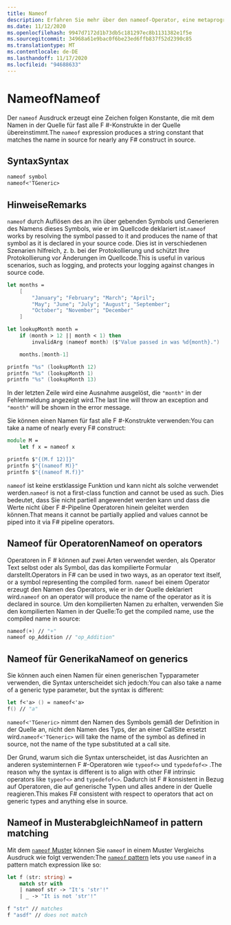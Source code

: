 ```yaml
---
title: Nameof
description: Erfahren Sie mehr über den nameof-Operator, eine metaprogrammierfunktion, die es Ihnen ermöglicht, den Namen eines beliebigen Symbols in Ihrem Quellcode zu entwickeln.
ms.date: 11/12/2020
ms.openlocfilehash: 9947d7172d1b73db5c181297ec8b1131382e1f5e
ms.sourcegitcommit: 34968a61e9bac0f6be23ed6ffb837f52d2390c85
ms.translationtype: MT
ms.contentlocale: de-DE
ms.lasthandoff: 11/17/2020
ms.locfileid: "94688633"
---
```

# <a name="nameof"></a><span data-ttu-id="41a99-103">Nameof</span><span class="sxs-lookup"><span data-stu-id="41a99-103">Nameof</span></span>

<span data-ttu-id="41a99-104">Der `nameof` Ausdruck erzeugt eine Zeichen folgen Konstante, die mit dem Namen in der Quelle für fast alle F #-Konstrukte in der Quelle übereinstimmt.</span><span class="sxs-lookup"><span data-stu-id="41a99-104">The `nameof` expression produces a string constant that matches the name in source for nearly any F# construct in source.</span></span>

## <a name="syntax"></a><span data-ttu-id="41a99-105">Syntax</span><span class="sxs-lookup"><span data-stu-id="41a99-105">Syntax</span></span>

```fsharp
nameof symbol
nameof<'TGeneric>
```

## <a name="remarks"></a><span data-ttu-id="41a99-106">Hinweise</span><span class="sxs-lookup"><span data-stu-id="41a99-106">Remarks</span></span>

<span data-ttu-id="41a99-107">`nameof` durch Auflösen des an ihn über gebenden Symbols und Generieren des Namens dieses Symbols, wie er im Quellcode deklariert ist.</span><span class="sxs-lookup"><span data-stu-id="41a99-107">`nameof` works by resolving the symbol passed to it and produces the name of that symbol as it is declared in your source code.</span></span> <span data-ttu-id="41a99-108">Dies ist in verschiedenen Szenarien hilfreich, z. b. bei der Protokollierung und schützt Ihre Protokollierung vor Änderungen im Quellcode.</span><span class="sxs-lookup"><span data-stu-id="41a99-108">This is useful in various scenarios, such as logging, and protects your logging against changes in source code.</span></span>

```fsharp
let months =
    [
        "January"; "February"; "March"; "April";
        "May"; "June"; "July"; "August"; "September";
        "October"; "November"; "December"
    ]

let lookupMonth month =
    if (month > 12 || month < 1) then
        invalidArg (nameof month) ($"Value passed in was %d{month}.")

    months.[month-1]

printfn "%s" (lookupMonth 12)
printfn "%s" (lookupMonth 1)
printfn "%s" (lookupMonth 13)
```

<span data-ttu-id="41a99-109">In der letzten Zeile wird eine Ausnahme ausgelöst, die `"month"` in der Fehlermeldung angezeigt wird.</span><span class="sxs-lookup"><span data-stu-id="41a99-109">The last line will throw an exception and `"month"` will be shown in the error message.</span></span>

<span data-ttu-id="41a99-110">Sie können einen Namen für fast alle F #-Konstrukte verwenden:</span><span class="sxs-lookup"><span data-stu-id="41a99-110">You can take a name of nearly every F# construct:</span></span>

```fsharp
module M =
    let f x = nameof x

printfn $"{(M.f 12)]}"
printfn $"{(nameof M)}"
printfn $"{(nameof M.f)}"
```

<span data-ttu-id="41a99-111">`nameof` ist keine erstklassige Funktion und kann nicht als solche verwendet werden.</span><span class="sxs-lookup"><span data-stu-id="41a99-111">`nameof` is not a first-class function and cannot be used as such.</span></span> <span data-ttu-id="41a99-112">Dies bedeutet, dass Sie nicht partiell angewendet werden kann und dass die Werte nicht über F #-Pipeline Operatoren hinein geleitet werden können.</span><span class="sxs-lookup"><span data-stu-id="41a99-112">That means it cannot be partially applied and values cannot be piped into it via F# pipeline operators.</span></span>

## <a name="nameof-on-operators"></a><span data-ttu-id="41a99-113">Nameof für Operatoren</span><span class="sxs-lookup"><span data-stu-id="41a99-113">Nameof on operators</span></span>

<span data-ttu-id="41a99-114">Operatoren in F # können auf zwei Arten verwendet werden, als Operator Text selbst oder als Symbol, das das kompilierte Formular darstellt.</span><span class="sxs-lookup"><span data-stu-id="41a99-114">Operators in F# can be used in two ways, as an operator text itself, or a symbol representing the compiled form.</span></span> <span data-ttu-id="41a99-115">`nameof` bei einem Operator erzeugt den Namen des Operators, wie er in der Quelle deklariert wird.</span><span class="sxs-lookup"><span data-stu-id="41a99-115">`nameof` on an operator will produce the name of the operator as it is declared in source.</span></span> <span data-ttu-id="41a99-116">Um den kompilierten Namen zu erhalten, verwenden Sie den kompilierten Namen in der Quelle:</span><span class="sxs-lookup"><span data-stu-id="41a99-116">To get the compiled name, use the compiled name in source:</span></span>

```fsharp
nameof(+) // "+"
nameof op_Addition // "op_Addition"
```

## <a name="nameof-on-generics"></a><span data-ttu-id="41a99-117">Nameof für Generika</span><span class="sxs-lookup"><span data-stu-id="41a99-117">Nameof on generics</span></span>

<span data-ttu-id="41a99-118">Sie können auch einen Namen für einen generischen Typparameter verwenden, die Syntax unterscheidet sich jedoch:</span><span class="sxs-lookup"><span data-stu-id="41a99-118">You can also take a name of a generic type parameter, but the syntax is different:</span></span>

```fsharp
let f<'a> () = nameof<'a>
f() // "a"
```

<span data-ttu-id="41a99-119">`nameof<'TGeneric>` nimmt den Namen des Symbols gemäß der Definition in der Quelle an, nicht den Namen des Typs, der an einer CallSite ersetzt wird.</span><span class="sxs-lookup"><span data-stu-id="41a99-119">`nameof<'TGeneric>` will take the name of the symbol as defined in source, not the name of the type substituted at a call site.</span></span>

<span data-ttu-id="41a99-120">Der Grund, warum sich die Syntax unterscheidet, ist das Ausrichten an anderen systeminternen F #-Operatoren wie `typeof<>` und `typedefof<>` .</span><span class="sxs-lookup"><span data-stu-id="41a99-120">The reason why the syntax is different is to align with other F# intrinsic operators like `typeof<>` and `typedefof<>`.</span></span> <span data-ttu-id="41a99-121">Dadurch ist F # konsistent in Bezug auf Operatoren, die auf generische Typen und alles andere in der Quelle reagieren.</span><span class="sxs-lookup"><span data-stu-id="41a99-121">This makes F# consistent with respect to operators that act on generic types and anything else in source.</span></span>

## <a name="nameof-in-pattern-matching"></a><span data-ttu-id="41a99-122">Nameof in Musterabgleich</span><span class="sxs-lookup"><span data-stu-id="41a99-122">Nameof in pattern matching</span></span>

<span data-ttu-id="41a99-123">Mit dem [ `nameof` Muster](pattern-matching.md#nameof-pattern) können Sie `nameof` in einem Muster Vergleichs Ausdruck wie folgt verwenden:</span><span class="sxs-lookup"><span data-stu-id="41a99-123">The [`nameof` pattern](pattern-matching.md#nameof-pattern) lets you use `nameof` in a pattern match expression like so:</span></span>

```fsharp
let f (str: string) =
    match str with
    | nameof str -> "It's 'str'!"
    | _ -> "It is not 'str'!"

f "str" // matches
f "asdf" // does not match
```
